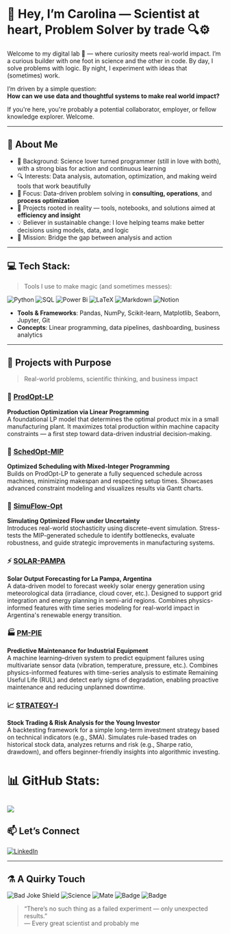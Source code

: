 # 👋 Hey, I’m Carolina — Scientist at heart, Problem Solver by trade 🔍⚙️

Welcome to my digital lab 🧬  — where curiosity meets real-world impact.
I’m a curious builder with one foot in science and the other in code.
By day, I solve problems with logic. By night, I experiment with ideas that (sometimes) work.  

I’m driven by a simple question:  
**How can we use data and thoughtful systems to make real world impact?**

If you're here, you're probably a potential collaborator, employer, or fellow knowledge explorer. Welcome.

---

## 🔬 About Me

- 🧠 Background: Science lover turned programmer (still in love with both), with a strong bias for action and continuous learning
- 🔍 Interests: Data analysis, automation, optimization, and making weird tools that work beautifully
- 💼 Focus: Data-driven problem solving in **consulting, operations**, and **process optimization**
- 🧰 Projects rooted in reality — tools, notebooks, and solutions aimed at **efficiency and insight**
- 💡 Believer in sustainable change: I love helping teams make better decisions using models, data, and logic
- 🎯 Mission: Bridge the gap between analysis and action

---

## 💻 Tech Stack:
> Tools I use to make magic (and sometimes messes):
>
![Python](https://img.shields.io/badge/python-3670A0?style=for-the-badge&logo=python&logoColor=ffdd54)
![SQL](https://img.shields.io/badge/SQL-025E8C?style=for-the-badge&logo=postgresql&logoColor=white)
![Power Bi](https://img.shields.io/badge/power_bi-F2C811?style=for-the-badge&logo=powerbi&logoColor=black)
![LaTeX](https://img.shields.io/badge/latex-%23008080.svg?style=for-the-badge&logo=latex&logoColor=white)
![Markdown](https://img.shields.io/badge/markdown-%23000000.svg?style=for-the-badge&logo=markdown&logoColor=white)
![Notion](https://img.shields.io/badge/Notion-%23000000.svg?style=for-the-badge&logo=notion&logoColor=white)
> 
- **Tools & Frameworks**: Pandas, NumPy, Scikit-learn, Matplotlib, Seaborn, Jupyter, Git
- **Concepts**: Linear programming, data pipelines, dashboarding, business analytics

---

## 🧪 Projects with Purpose

> Real-world problems, scientific thinking, and business impact

### 🥚 [ProdOpt-LP](https://github.com/coraline-github/ProdOpt-LP)
**Production Optimization via Linear Programming**  
A foundational LP model that determines the optimal product mix in a small manufacturing plant. It maximizes total production within machine capacity constraints — a first step toward data-driven industrial decision-making.

### 🐣 [SchedOpt-MIP](https://github.com/coraline-github/SchedOpt-MIP)
**Optimized Scheduling with Mixed-Integer Programming**  
Builds on ProdOpt-LP to generate a fully sequenced schedule across machines, minimizing makespan and respecting setup times. Showcases advanced constraint modeling and visualizes results via Gantt charts.

### 🐥 [SimuFlow-Opt](https://github.com/coraline-github/SimuFlow-Opt)
**Simulating Optimized Flow under Uncertainty**  
Introduces real-world stochasticity using discrete-event simulation. Stress-tests the MIP-generated schedule to identify bottlenecks, evaluate robustness, and guide strategic improvements in manufacturing systems.

### ⚡ [SOLAR-PAMPA](https://github.com/YOUR_USERNAME/SOLAR-PAMPA)
**Solar Output Forecasting for La Pampa, Argentina**  
A data-driven model to forecast weekly solar energy generation using meteorological data (irradiance, cloud cover, etc.). Designed to support grid integration and energy planning in semi-arid regions. Combines physics-informed features with time series modeling for real-world impact in Argentina's renewable energy transition.

### 🏭 [PM-PIE](https://github.com/YOUR_USERNAME/PM-PIE)
**Predictive Maintenance for Industrial Equipment**  
A machine learning–driven system to predict equipment failures using multivariate sensor data (vibration, temperature, pressure, etc.). Combines physics-informed features with time-series analysis to estimate Remaining Useful Life (RUL) and detect early signs of degradation, enabling proactive maintenance and reducing unplanned downtime.

### 📈 [STRATEGY-I](https://github.com/YOUR_USERNAME/STRATEGY-I)
**Stock Trading & Risk Analysis for the Young Investor**  
A backtesting framework for a simple long-term investment strategy based on technical indicators (e.g., SMA). Simulates rule-based trades on historical stock data, analyzes returns and risk (e.g., Sharpe ratio, drawdown), and offers beginner-friendly insights into algorithmic investing.

# 📊 GitHub Stats:
![](https://nirzak-streak-stats.vercel.app/?user=coraline-github&theme=dark&hide_border=false)<br/>
---

## 📫 Let’s Connect

[![LinkedIn](https://img.shields.io/badge/LinkedIn-%230077B5?style=flat&logo=linkedin&logoColor=white)](https://linkedin.com/in/carolina-belen-castedo-239565230)

---

## ⚗️ A Quirky Touch

![Bad Joke Shield](https://img.shields.io/badge/Commit%20Messages-80%25%20Sarcasm-orange)
![Science](https://img.shields.io/badge/Lab%20Mood-Chaotic%20Neutral-yellow)
![Mate](https://img.shields.io/badge/Mate-Always-green)
![Badge](https://img.shields.io/badge/Reasoning-Powered%20by%20Caffeine-brown)
![Badge](https://img.shields.io/badge/Impact-%E2%88%9E-blue)

> “There’s no such thing as a failed experiment — only unexpected results.”  
> — Every great scientist and probably me

<!--
**Coraline-github/Coraline-github** is a ✨ _special_ ✨ repository because its `README.md` (this file) appears on your GitHub profile.

Here are some ideas to get you started:

- 🔭 I’m currently working on ...
- 🌱 I’m currently learning ...
- 👯 I’m looking to collaborate on ...
- 🤔 I’m looking for help with ...
- 💬 Ask me about ...
- 📫 How to reach me: ...
- 😄 Pronouns: ...
- ⚡ Fun fact: ...

![](https://github-readme-stats.vercel.app/api?username=coraline-github&theme=dark&hide_border=false&include_all_commits=false&count_private=false)<br/>
![](https://github-readme-stats.vercel.app/api/top-langs/?username=coraline-github&theme=dark&hide_border=false&include_all_commits=false&count_private=false&layout=compact)

## 🏆 GitHub Trophies
![](https://github-profile-trophy.vercel.app/?username=coraline-github&theme=cobalt&no-frame=false&no-bg=false&margin-w=4)

---
[![](https://visitcount.itsvg.in/api?id=coraline-github&icon=6&color=1)](https://visitcount.itsvg.in)

-->
